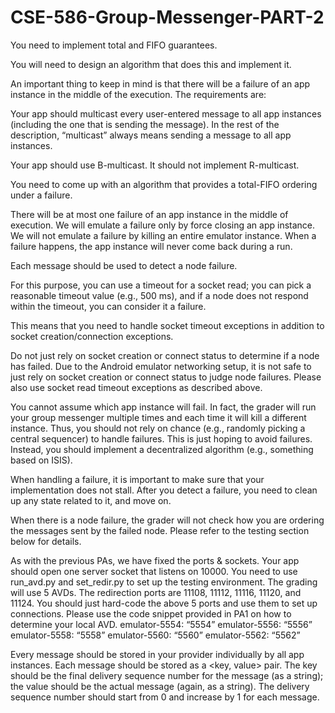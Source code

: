 # CSE-586-Group-Messenger-PART-2
You need to implement total and FIFO guarantees. 

You will need to design an algorithm that does this and implement it. 

An important thing to keep in mind is that there will be a failure of an app instance in the middle of the execution. The requirements are:

Your app should multicast every user-entered message to all app instances (including the one that is sending the message). In the rest of the description, “multicast” always means sending a message to all app instances.

Your app should use B-multicast. It should not implement R-multicast.

You need to come up with an algorithm that provides a total-FIFO ordering under a failure.

There will be at most one failure of an app instance in the middle of execution.  We will emulate a failure only by force closing an app instance. We will not emulate a failure by killing an entire emulator instance. When a failure happens, the app instance will never come back during a run.

Each message should be used to detect a node failure.

For this purpose, you can use a timeout for a socket read; you can pick a reasonable timeout value (e.g., 500 ms), and if a node does not respond within the timeout, you can consider it a failure.

This means that you need to handle socket timeout exceptions in addition to socket creation/connection exceptions.

Do not just rely on socket creation or connect status to determine if a node has failed. Due to the Android emulator networking setup, it is not safe to just rely on socket creation or connect status to judge node failures. Please also use socket read timeout exceptions as described above.

You cannot assume which app instance will fail. In fact, the grader will run your group messenger multiple times and each time it will kill a different instance. Thus, you should not rely on chance (e.g., randomly picking a central sequencer) to handle failures. This is just hoping to avoid failures. Instead, you should implement a decentralized algorithm (e.g., something based on ISIS).

When handling a failure, it is important to make sure that your implementation does not stall. After you detect a failure, you need to clean up any state related to it, and move on.

When there is a node failure, the grader will not check how you are ordering the messages sent by the failed node. Please refer to the testing section below for details.

As with the previous PAs, we have fixed the ports & sockets.
Your app should open one server socket that listens on 10000.
You need to use run_avd.py and set_redir.py to set up the testing environment.
The grading will use 5 AVDs. The redirection ports are 11108, 11112, 11116, 11120, and 11124.
You should just hard-code the above 5 ports and use them to set up connections.
Please use the code snippet provided in PA1 on how to determine your local AVD.
emulator-5554: “5554”
emulator-5556: “5556”
emulator-5558: “5558”
emulator-5560: “5560”
emulator-5562: “5562”

Every message should be stored in your provider individually by all app instances. Each message should be stored as a <key, value> pair. The key should be the final delivery sequence number for the message (as a string); the value should be the actual message (again, as a string). The delivery sequence number should start from 0 and increase by 1 for each message.
